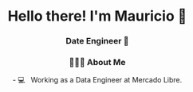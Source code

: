 <h1 align="center">Hello there! I'm Mauricio 👋 </h1>
<h3 align="center">Date Engineer 🚀</h3>
<div align="center"> 
  <h3> 👨🏻‍💻 About Me </h3>
  - 💻 &nbsp; Working as a Data Engineer at Mercado Libre.
</div> 
